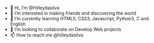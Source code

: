 - 👋 Hi, I’m @Hilleydasilva
- 👀 I’m interested in making friends and discovering the world
- 🌱 I’m currently learning HTML5, CSS3, Javascript, Python3, C and English
- 💞️ I’m looking to collaborate on Develop Web projects
- 📫 How to reach me @hilleydasilva
<!---
Hilleyvictorcandido/Hilleyvictorcandido is a ✨ special ✨ repository because its `README.md` (this file) appears on your GitHub profile.
You can click the Preview link to take a look at your changes.
--->
